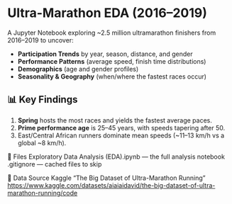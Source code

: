 # Ultra-Marathon EDA (2016–2019)

A Jupyter Notebook exploring ~2.5 million ultramarathon finishers from 2016–2019 to uncover:
- **Participation Trends** by year, season, distance, and gender  
- **Performance Patterns** (average speed, finish time distributions)  
- **Demographics** (age and gender profiles)  
- **Seasonality & Geography** (when/where the fastest races occur)  

## 📊 Key Findings
1. **Spring** hosts the most races and yields the fastest average paces.  
2. **Prime performance age** is 25–45 years, with speeds tapering after 50.  
3. East/Central African runners dominate mean speeds (~11–13 km/h vs a global ~8 km/h).  

📁 Files
Exploratory Data Analysis (EDA).ipynb — the full analysis notebook
.gitignore — cached files to skip

🔗 Data Source
Kaggle “The Big Dataset of Ultra-Marathon Running”
https://www.kaggle.com/datasets/aiaiaidavid/the-big-dataset-of-ultra-marathon-running/code
